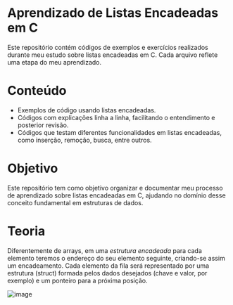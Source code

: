 # Aprendizado de Listas Encadeadas em C
Este repositório contém códigos de exemplos e exercícios realizados durante meu estudo sobre listas encadeadas em C. Cada arquivo reflete uma etapa do meu aprendizado.

# Conteúdo
- Exemplos de código usando listas encadeadas.
- Códigos com explicações linha a linha, facilitando o entendimento e posterior revisão.
- Códigos que testam diferentes funcionalidades em listas encadeadas, como inserção, remoção, busca, entre outros.

# Objetivo
Este repositório tem como objetivo organizar e documentar meu processo de aprendizado sobre listas encadeadas em C, ajudando no domínio desse conceito fundamental em estruturas de dados.


# Teoria
Diferentemente de arrays, em uma *estrutura encadeada* para cada elemento teremos o endereço do seu elemento seguinte, criando-se assim um encadeamento.
Cada elemento da fila será representado por uma estrutura (struct) formada pelos dados desejados (chave e valor, por exemplo) e um ponteiro para a próxima posição.

![image](https://github.com/user-attachments/assets/b5f52a56-e442-4854-9748-c5e1951804b7)
